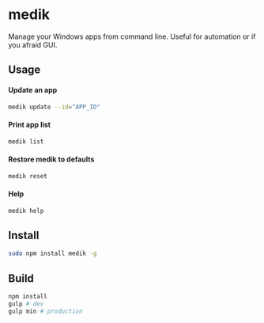 # medik
Manage your Windows apps from command line. Useful for automation or if you afraid GUI.

## Usage
#### Update an app
```bash
medik update --id="APP_ID"
```

#### Print app list
```bash
medik list
```

#### Restore medik to defaults
```bash
medik reset
```

#### Help
```bash
medik help
```

## Install
```bash
sudo npm install medik -g
```

## Build
```bash
npm install
gulp # dev
gulp min # production
```